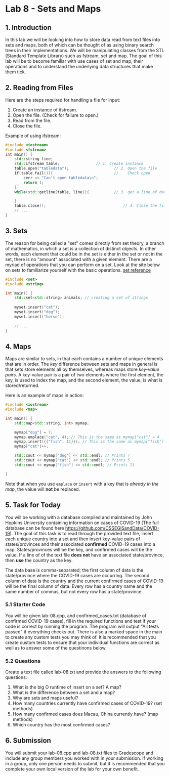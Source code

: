 # Lab 8 - Sets and Maps

## 1. Introduction
In this lab we will be looking into how to store data read from text files into sets and maps, both of which can be thought of as using binary search trees in their implementations. We will be manipulating classes from the STL (Standard Template Library) such as fstream, set and map. The goal of this lab will be to become familiar with use cases of set and map, their operations and to understand the underlying data structures that make them tick.


## 2. Reading from Files
Here are the steps required for handling a file for input:
<ol start="1">
    <li>Create an instance of ifstream.</li>
    <li> Open the file. (Check for failure to open.)</li>
    <li>Read from the file.</li>
    <li>Close the file.</li>
</ol>

Example of using ifstream:
```C++
#include <iostream>
#include <fstream>
int main() {
    std::string line;
    std::ifstream table;                // 1. Create instance
    table.open("tabledata");                    // 2. Open the file
    if(table.fail()){                           //    Check open
        cerr << "Can't open tabledata\n";
        return 1;
    }
    while(std::getline(table, line)){           // 3. get a line of data from table, store in string

    }    
    table.close();                                  // 4. Close the file
    // ...
}
```

## 3. Sets

The reason for being called a "set" comes directly from set theory, a branch of mathematics, in which a set is a collection of distinct objects. In other words, each element that could be in the set is either in the set or not in the set, there is no "amount" associated with a given element.  There are a myriad of operations that you can perform on a set. Look at the site below on sets to familiarize yourself with the basic operations.
[set reference](http://en.cppreference.com/w/cpp/container/set)

```C++
#include <set>
#include <string>

int main() {
    std::set<std::string> animals; // creating a set of strings
	
	myset.insert("cat");
	myset.insert("dog");
	myset.insert("horse");
	
	// ...
}

```
## 4. Maps

Maps are similar to sets, in that each contains a number of unique elements that are in order. The *key* difference between sets and maps in general is that sets store elements all by themselves, whereas maps store *key-value pairs*. A key-value pair is a pair of two elements where the first element, the key, is used to index the map, and the second element, the value, is what is stored/returned. 

Here is an example of maps in action:
```C++
#include <iostream>
#include <map>

int main() {
    std::map<std::string, int> mymap;

    mymap["dog"] = 7;
    mymap.emplace("cat", 4); // This is the same as mymap["cat"] = 4
    mymap.insert({{"fish", 11}}); // This is the same as mymap["fish"] = 11
    mymap["cat"]++;

    std::cout << mymap["dog"] << std::endl; // Prints 7
    std::cout << mymap["cat"] << std::endl; // Prints 5
    std::cout << mymap["fish"] << std::endl; // Prints 11

}
```
Note that when you use `emplace` or `insert` with a key that is *already in the map*, the value will **not** be replaced.

## 5. Task for Today

You will be working with a database compiled and maintained by John Hopkins University containing information on cases of COVID-19 (The full database can be found here https://github.com/CSSEGISandData/COVID-19). The goal of this task is to read through the provided text file, insert each unique country into a set and then insert key-value pairs of states/provinces and their associated **confirmed** COVID-19 cases into a map. States/provinces will be the key, and confirmed cases will be the value. If a line of of the text file **does not** have an associated state/province, then **use** the country as the key.

The data base is comma-separated; the first column of data is the state/province where the COVID-19 cases are occurring. The second column of data is the country and the current confirmed cases of COVID-19 will be the final column of data. Every row has a country name and the same number of commas, but not every row has a state/province.

### 5.1 Starter Code

You will be given lab-08.cpp, and confirmed_cases.txt (database of confirmed COVID-19 cases), fill in the required functions and test if your code is correct by running the program. The program will output "All tests passed" if everything checks out. There is also a marked space in the main to create any custom tests you may think of. It is recommended that you create custom tests to ensure that your individual functions are correct as well as to answer some of the questinons below.

### 5.2 Questions

Create a text file called lab-08.txt and provide the answers to the following questions:

<ol start="1">
    <li>What is the big O runtime of insert on a set? A map?</li>
    <li>What is the difference between a set and a map? </li>
    <li>Why are sets and maps useful? </li>
    <li>How many countries currently have confirmed cases of COVID-19? (set methods)</li>
    <li>How many confirmed cases does Macau, China currently have? (map methods)</li>
    <li>Which country has the most confirmed cases?</li>

</ol>

## 6. Submission

You will submit your lab-08.cpp and lab-08.txt files to Gradescope and include any group members you worked with in your submission. If working in a group, only one person needs to submit, but it is recommended that you complete your own local version of the lab for your own benefit.
